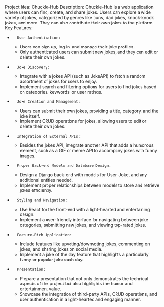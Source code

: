 Project Idea: Chuckle-Hub
Description:
Chuckle-Hub is a web application where users can find, create, and share jokes. Users can explore a wide variety of jokes, categorized by genres like puns, dad jokes, knock-knock jokes, and more. They can also contribute their own jokes to the platform.
Key Features:
* 		User Authentication:
    * Users can sign up, log in, and manage their joke profiles.
    * Only authenticated users can submit new jokes, and they can edit or delete their own jokes.
* 		Joke Discovery:
    * Integrate with a jokes API (such as JokeAPI) to fetch a random assortment of jokes for users to enjoy.
    * Implement search and filtering options for users to find jokes based on categories, keywords, or user ratings.
* 		Joke Creation and Management:
    * Users can submit their own jokes, providing a title, category, and the joke itself.
    * Implement CRUD operations for jokes, allowing users to edit or delete their own jokes.
* 		Integration of External APIs:
    * Besides the jokes API, integrate another API that adds a humorous element, such as a GIF or meme API to accompany jokes with funny images.
* 		Proper Back-end Models and Database Design:
    * Design a Django back-end with models for User, Joke, and any additional entities needed.
    * Implement proper relationships between models to store and retrieve jokes efficiently.
* 		Styling and Navigation:
    * Use React for the front-end with a light-hearted and entertaining design.
    * Implement a user-friendly interface for navigating between joke categories, submitting new jokes, and viewing top-rated jokes.
* 		Feature-Rich Application:
    * Include features like upvoting/downvoting jokes, commenting on jokes, and sharing jokes on social media.
    * Implement a joke of the day feature that highlights a particularly funny or popular joke each day.
* 		Presentation:
    * Prepare a presentation that not only demonstrates the technical aspects of the project but also highlights the humor and entertainment value.
    * Showcase the integration of third-party APIs, CRUD operations, and user authentication in a light-hearted and engaging manner.

